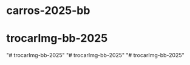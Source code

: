 # carros-2025-bb
# trocarImg-bb-2025
"# trocarImg-bb-2025" 
"# trocarImg-bb-2025" 
"# trocarImg-bb-2025" 
